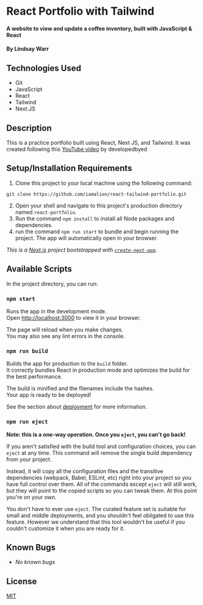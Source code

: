 # React Portfolio with Tailwind

#### A website to view and update a coffee inventory, built with JavaScript & React

#### By Lindsay Warr

## Technologies Used

* Git
* JavaScript
* React
* Tailwind
* Next.JS

## Description

This is a practice portfolio built using React, Next JS, and Tailwind. It was created following this [YouTube video](https://www.youtube.com/watch?v=k-Pi5ZMxHWY) by developedbyed 


## Setup/Installation Requirements

1. Clone this project to your local machine using the following command:
```
git clone https://github.com/iamalion/react-tailwind-portfolio.git
```
2. Open your shell and navigate to this project's production directory named `react-portfolio`.
3. Run the command `npm install` to install all Node packages and dependencies.
4. run the command `npm run start` to bundle and begin running the project. The app will automatically open in your browser. 

_This is a [Next.js](https://nextjs.org/) project bootstrapped with [`create-next-app`](https://github.com/vercel/next.js/tree/canary/packages/create-next-app)._

## Available Scripts

In the project directory, you can run:

### `npm start`

Runs the app in the development mode.\
Open [http://localhost:3000](http://localhost:3000) to view it in your browser.

The page will reload when you make changes.\
You may also see any lint errors in the console.

### `npm run build`

Builds the app for production to the `build` folder.\
It correctly bundles React in production mode and optimizes the build for the best performance.

The build is minified and the filenames include the hashes.\
Your app is ready to be deployed!

See the section about [deployment](https://facebook.github.io/create-react-app/docs/deployment) for more information.

### `npm run eject`

**Note: this is a one-way operation. Once you `eject`, you can't go back!**

If you aren't satisfied with the build tool and configuration choices, you can `eject` at any time. This command will remove the single build dependency from your project.

Instead, it will copy all the configuration files and the transitive dependencies (webpack, Babel, ESLint, etc) right into your project so you have full control over them. All of the commands except `eject` will still work, but they will point to the copied scripts so you can tweak them. At this point you're on your own.

You don't have to ever use `eject`. The curated feature set is suitable for small and middle deployments, and you shouldn't feel obligated to use this feature. However we understand that this tool wouldn't be useful if you couldn't customize it when you are ready for it.

## Known Bugs

* _No known bugs_

## License
[MIT](LICENSE.txt)


